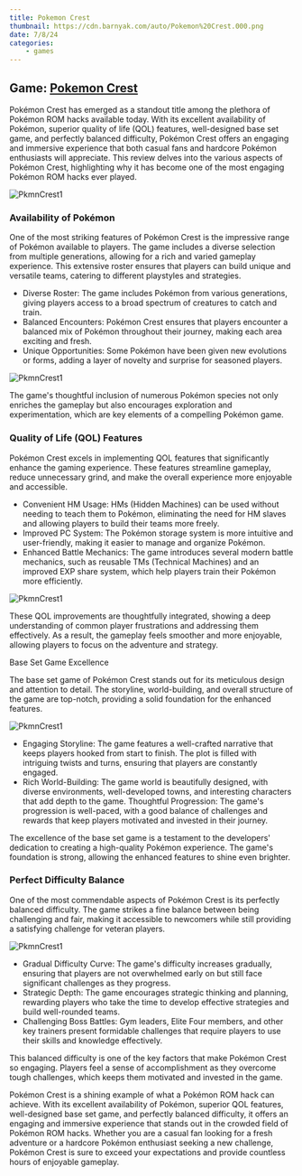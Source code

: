 ```yaml
---
title: Pokemon Crest
thumbnail: https://cdn.barnyak.com/auto/Pokemon%20Crest.000.png
date: 7/8/24
categories:
    - games
---
```

## Game: [Pokemon Crest](https://romhackstudios.github.io/)

Pokémon Crest has emerged as a standout title among the plethora of Pokémon ROM hacks available today. With its excellent availability of Pokémon, superior quality of life (QOL) features, well-designed base set game, and perfectly balanced difficulty, Pokémon Crest offers an engaging and immersive experience that both casual fans and hardcore Pokémon enthusiasts will appreciate. This review delves into the various aspects of Pokémon Crest, highlighting why it has become one of the most engaging Pokémon ROM hacks ever played.

![PkmnCrest1](https://cdn.barnyak.com/auto/Pokemon%20Crest.000.png)

### Availability of Pokémon

One of the most striking features of Pokémon Crest is the impressive range of Pokémon available to players. The game includes a diverse selection from multiple generations, allowing for a rich and varied gameplay experience. This extensive roster ensures that players can build unique and versatile teams, catering to different playstyles and strategies.

* Diverse Roster: The game includes Pokémon from various generations, giving players access to a broad spectrum of creatures to catch and train.
* Balanced Encounters: Pokémon Crest ensures that players encounter a balanced mix of Pokémon throughout their journey, making each area exciting and fresh.
* Unique Opportunities: Some Pokémon have been given new evolutions or forms, adding a layer of novelty and surprise for seasoned players.

![PkmnCrest1](https://cdn.barnyak.com/auto/Pokemon%20Crest.001.png)

The game's thoughtful inclusion of numerous Pokémon species not only enriches the gameplay but also encourages exploration and experimentation, which are key elements of a compelling Pokémon game.

### Quality of Life (QOL) Features

Pokémon Crest excels in implementing QOL features that significantly enhance the gaming experience. These features streamline gameplay, reduce unnecessary grind, and make the overall experience more enjoyable and accessible.

* Convenient HM Usage: HMs (Hidden Machines) can be used without needing to teach them to Pokémon, eliminating the need for HM slaves and allowing players to build their teams more freely.
* Improved PC System: The Pokémon storage system is more intuitive and user-friendly, making it easier to manage and organize Pokémon.
* Enhanced Battle Mechanics: The game introduces several modern battle mechanics, such as reusable TMs (Technical Machines) and an improved EXP share system, which help players train their Pokémon more efficiently.

![PkmnCrest1](https://cdn.barnyak.com/auto/Pokemon%20Crest.002.png)

These QOL improvements are thoughtfully integrated, showing a deep understanding of common player frustrations and addressing them effectively. As a result, the gameplay feels smoother and more enjoyable, allowing players to focus on the adventure and strategy.

Base Set Game Excellence

The base set game of Pokémon Crest stands out for its meticulous design and attention to detail. The storyline, world-building, and overall structure of the game are top-notch, providing a solid foundation for the enhanced features.

![PkmnCrest1](https://cdn.barnyak.com/auto/Pokemon%20Crest.003.png)

* Engaging Storyline: The game features a well-crafted narrative that keeps players hooked from start to finish. The plot is filled with intriguing twists and turns, ensuring that players are constantly engaged.
* Rich World-Building: The game world is beautifully designed, with diverse environments, well-developed towns, and interesting characters that add depth to the game.
    Thoughtful Progression: The game's progression is well-paced, with a good balance of challenges and rewards that keep players motivated and invested in their journey.

The excellence of the base set game is a testament to the developers' dedication to creating a high-quality Pokémon experience. The game's foundation is strong, allowing the enhanced features to shine even brighter.

### Perfect Difficulty Balance

One of the most commendable aspects of Pokémon Crest is its perfectly balanced difficulty. The game strikes a fine balance between being challenging and fair, making it accessible to newcomers while still providing a satisfying challenge for veteran players.

![PkmnCrest1](https://cdn.barnyak.com/auto/Pokemon%20Crest.004.png)

* Gradual Difficulty Curve: The game's difficulty increases gradually, ensuring that players are not overwhelmed early on but still face significant challenges as they progress.
* Strategic Depth: The game encourages strategic thinking and planning, rewarding players who take the time to develop effective strategies and build well-rounded teams.
* Challenging Boss Battles: Gym leaders, Elite Four members, and other key trainers present formidable challenges that require players to use their skills and knowledge effectively.

This balanced difficulty is one of the key factors that make Pokémon Crest so engaging. Players feel a sense of accomplishment as they overcome tough challenges, which keeps them motivated and invested in the game.

Pokémon Crest is a shining example of what a Pokémon ROM hack can achieve. With its excellent availability of Pokémon, superior QOL features, well-designed base set game, and perfectly balanced difficulty, it offers an engaging and immersive experience that stands out in the crowded field of Pokémon ROM hacks. Whether you are a casual fan looking for a fresh adventure or a hardcore Pokémon enthusiast seeking a new challenge, Pokémon Crest is sure to exceed your expectations and provide countless hours of enjoyable gameplay.
